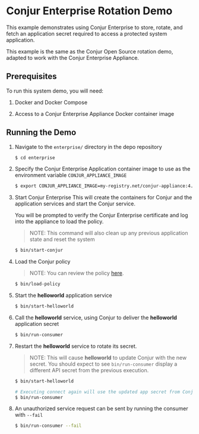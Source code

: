 # Conjur Enterprise Rotation Demo

This example demonstrates using Conjur Enterprise 
to store, rotate, and fetch an application secret required to 
access a protected system application. 

This example is the same as the Conjur Open Source rotation demo,
adapted to work with the Conjur Enterprise Appliance.

## Prerequisites

To run this system demo, you will need:

1. Docker and Docker Compose

2. Access to a Conjur Enterprise Appliance Docker container image

## Running the Demo

1. Navigate to the `enterprise/` directory in the depo repository

    ```bash
    $ cd enterprise
    ```

2. Specify the Conjur Enterprise Application container image to use as
    the environment variable `CONJUR_APPLIANCE_IMAGE`

    ```bash
    $ export CONJUR_APPLIANCE_IMAGE=my-registry.net/conjur-appliance:4.9-stable
    ```    

3. Start Conjur Enterprise
    This will create the containers for Conjur and the application services
    and start the Conjur service.

    You will be prompted to verify the Conjur Enterprise certificate and log
    into the appliance to load the policy.

    > NOTE: This command will also clean up any previous application state and
    > reset the system

    ```bash
    $ bin/start-conjur
    ```

2. Load the Conjur policy

    > NOTE: You can review the policy [here](cli/policy.yaml).

    ```bash
    $ bin/load-policy
    ```

3. Start the **helloworld** application service

    ```bash
    $ bin/start-helloworld
    ```

4. Call the **helloworld** service, using Conjur to deliver the **helloworld** application secret

    ```bash
    $ bin/run-consumer
    ```

5. Restart the **helloworld** service to rotate its secret.

    > NOTE: This will cause **helloworld** to update Conjur with the new secret.
    > You should expect to see `bin/run-consumer` display a different API secret
    > from the previous execution.

    ```bash
    $ bin/start-helloworld

    # Executing connect again will use the updated app secret from Conjur
    $ bin/run-consumer
    ```

6. An unauthorized service request can be sent by running the consumer
   with `--fail`

    ```bash
    $ bin/run-consumer --fail
    ```
